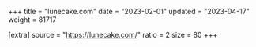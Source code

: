 +++
title = "lunecake.com"
date = "2023-02-01"
updated = "2023-04-17"
weight = 81717

[extra]
source = "https://lunecake.com/"
ratio = 2
size = 80
+++
